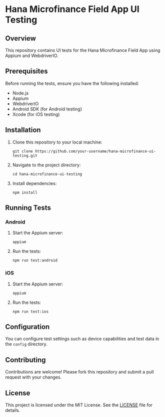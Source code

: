 # Hana Microfinance Field App UI Testing

## Overview

This repository contains UI tests for the Hana Microfinance Field App using Appium and WebdriverIO.

## Prerequisites

Before running the tests, ensure you have the following installed:

- Node.js
- Appium
- WebdriverIO
- Android SDK (for Android testing)
- Xcode (for iOS testing)

## Installation

1. Clone this repository to your local machine:

   ```shell
   git clone https://github.com/your-username/hana-microfinance-ui-testing.git
   ```

2. Navigate to the project directory:

   ```shell
   cd hana-microfinance-ui-testing
   ```

3. Install dependencies:

   ```shell
   npm install
   ```

## Running Tests

### Android

1. Start the Appium server:

   ```shell
   appium
   ```

2. Run the tests:

   ```shell
   npm run test:android
   ```

### iOS

1. Start the Appium server:

   ```shell
   appium
   ```

2. Run the tests:

   ```shell
   npm run test:ios
   ```

## Configuration

You can configure test settings such as device capabilities and test data in the `config` directory.

## Contributing

Contributions are welcome! Please fork this repository and submit a pull request with your changes.

## License

This project is licensed under the MIT License. See the [LICENSE](LICENSE) file for details.
